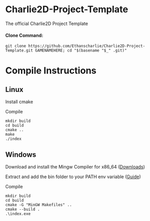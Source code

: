 # Charlie2D-Project-Template
The official Charlie2D Project Template

#### Clone Command:
```
git clone https://github.com/Ethanscharlie/Charlie2D-Project-Template.git GAMENAMEHERE; cd "$(basename "$_" .git)"
```

# Compile Instructions
## Linux
Install cmake

Compile
```
mkdir build
cd build
cmake ..
make
./index
```
## Windows
Download and install the Mingw Compiler for 
x86_64 ([Downloads](https://github.com/niXman/mingw-builds-binaries/releases))

Extract and add the bin folder to your PATH env variable ([Guide](https://www.rose-hulman.edu/class/csse/resources/MinGW/installation.htm))

Compile
```
mkdir build
cd build
cmake -G "MinGW Makefiles" ..
cmake --build .
.\index.exe
```
